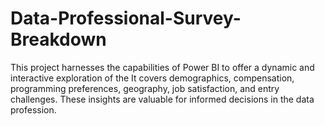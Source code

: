 # Data-Professional-Survey-Breakdown
This project harnesses the capabilities of Power BI to offer a dynamic and interactive exploration of the It covers demographics, compensation, programming preferences, geography, job satisfaction, and entry challenges. These insights are valuable for informed decisions in the data profession.
